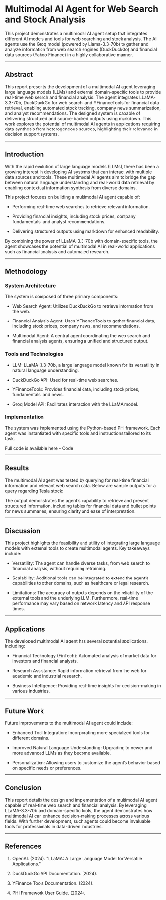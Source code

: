 # Multimodal AI Agent for Web Search and Stock Analysis

This project demonstrates a multimodal AI agent setup that integrates different AI models and tools for web searching and stock analysis. The AI agents use the Groq model (powered by Llama-3.3-70b) to gather and analyze information from web search engines (DuckDuckGo) and financial data sources (Yahoo Finance) in a highly collaborative manner.

---

## Abstract

This report presents the development of a multimodal AI agent leveraging large language models (LLMs) and external domain-specific tools to provide real-time web search and financial analysis. The agent integrates LLaMA-3.3-70b, DuckDuckGo for web search, and YFinanceTools for financial data retrieval, enabling automated stock tracking, company news summarization, and analyst recommendations. The designed system is capable of delivering structured and source-backed outputs using markdown. This work explores the potential of multimodal AI agents in applications requiring data synthesis from heterogeneous sources, highlighting their relevance in decision support systems.

---
## Introduction

With the rapid evolution of large language models (LLMs), there has been a growing interest in developing AI systems that can interact with multiple data sources and tools. These multimodal AI agents aim to bridge the gap between natural language understanding and real-world data retrieval by enabling contextual information synthesis from diverse domains.

This project focuses on building a multimodal AI agent capable of:

- Performing real-time web searches to retrieve relevant information.

- Providing financial insights, including stock prices, company fundamentals, and analyst recommendations.

- Delivering structured outputs using markdown for enhanced readability.

By combining the power of LLaMA-3.3-70b with domain-specific tools, the agent showcases the potential of multimodal AI in real-world applications such as financial analysis and automated research.

---
## Methodology

### System Architecture

The system is composed of three primary components:

- Web Search Agent: Utilizes DuckDuckGo to retrieve information from the web.

- Financial Analysis Agent: Uses YFinanceTools to gather financial data, including stock prices, company news, and recommendations.

- Multimodal Agent: A central agent coordinating the web search and financial analysis agents, ensuring a unified and structured output.

### Tools and Technologies

- LLM: LLaMA-3.3-70b, a large language model known for its versatility in natural language understanding.

- DuckDuckGo API: Used for real-time web searches.

- YFinanceTools: Provides financial data, including stock prices, fundamentals, and news.

- Groq Model API: Facilitates interaction with the LLaMA model.

### Implementation

The system was implemented using the Python-based PHI framework. Each agent was instantiated with specific tools and instructions tailored to its task.

Full code is available here - [Code](https://github.com/Ravjot03/Multimodal-AI-Agent/blob/main/financial_agent-github.py)

---
## Results

The multimodal AI agent was tested by querying for real-time financial information and relevant web search data. Below are sample outputs for a query regarding Tesla stock:



The output demonstrates the agent’s capability to retrieve and present structured information, including tables for financial data and bullet points for news summaries, ensuring clarity and ease of interpretation.

---
## Discussion

This project highlights the feasibility and utility of integrating large language models with external tools to create multimodal agents. Key takeaways include:

- Versatility: The agent can handle diverse tasks, from web search to financial analysis, without requiring retraining.

- Scalability: Additional tools can be integrated to extend the agent’s capabilities to other domains, such as healthcare or legal research.

- Limitations: The accuracy of outputs depends on the reliability of the external tools and the underlying LLM. Furthermore, real-time performance may vary based on network latency and API response times.

---
## Applications

The developed multimodal AI agent has several potential applications, including:

- Financial Technology (FinTech): Automated analysis of market data for investors and financial analysts.

- Research Assistance: Rapid information retrieval from the web for academic and industrial research.

- Business Intelligence: Providing real-time insights for decision-making in various industries.

---
## Future Work

Future improvements to the multimodal AI agent could include:

- Enhanced Tool Integration: Incorporating more specialized tools for different domains.

- Improved Natural Language Understanding: Upgrading to newer and more advanced LLMs as they become available.

- Personalization: Allowing users to customize the agent’s behavior based on specific needs or preferences.

---
## Conclusion

This report details the design and implementation of a multimodal AI agent capable of real-time web search and financial analysis. By leveraging LLaMA-3.3-70b and domain-specific tools, the agent demonstrates how multimodal AI can enhance decision-making processes across various fields. With further development, such agents could become invaluable tools for professionals in data-driven industries.

---
## References

1. OpenAI. (2024). "LLaMA: A Large Language Model for Versatile Applications."

2. DuckDuckGo API Documentation. (2024).

3. YFinance Tools Documentation. (2024).

4. PHI Framework User Guide. (2024).
